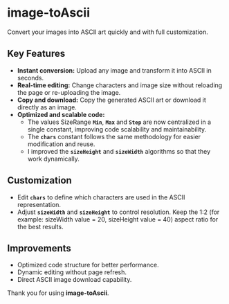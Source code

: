 # image-toAscii  
Convert your images into ASCII art quickly and with full customization.

## Key Features  
- **Instant conversion:** Upload any image and transform it into ASCII in seconds.  
- **Real-time editing:** Change characters and image size without reloading the page or re-uploading the image.  
- **Copy and download:** Copy the generated ASCII art or download it directly as an image.  
- **Optimized and scalable code:**  
  - The values SizeRange **`Min`**, **`Max`** and **`Step`** are now centralized in a single constant, improving code scalability and maintainability.  
  - The **`chars`** constant follows the same methodology for easier modification and reuse.
  - I improved the **`sizeHeight`** and **`sizeWidth`** algorithms so that they work dynamically.

## Customization  
- Edit **`chars`** to define which characters are used in the ASCII representation.  
- Adjust **`sizeWidth`** and **`sizeHeight`** to control resolution. Keep the 1:2 (for example: sizeWidth value = 20, sizeHeight value = 40) aspect ratio for the best results.  

## Improvements  
- Optimized code structure for better performance.  
- Dynamic editing without page refresh.  
- Direct ASCII image download capability.  

Thank you for using **image-toAscii**.
